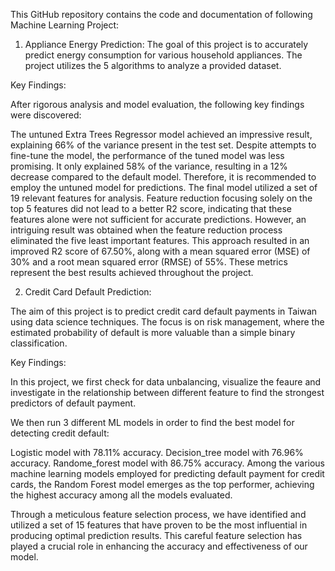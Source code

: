 This GitHub repository contains the code and documentation of following Machine Learning Project:

1. Appliance Energy Prediction:
The goal of this project is to accurately predict energy consumption for various household appliances. The project utilizes the 5 algorithms to analyze a provided dataset.

Key Findings:


After rigorous analysis and model evaluation, the following key findings were discovered:

The untuned Extra Trees Regressor model achieved an impressive result, explaining 66% of the variance present in the test set.
Despite attempts to fine-tune the model, the performance of the tuned model was less promising. It only explained 58% of the variance, resulting in a 12% decrease compared to the default model. Therefore, it is recommended to employ the untuned model for predictions.
The final model utilized a set of 19 relevant features for analysis.
Feature reduction focusing solely on the top 5 features did not lead to a better R2 score, indicating that these features alone were not sufficient for accurate predictions.
However, an intriguing result was obtained when the feature reduction process eliminated the five least important features. This approach resulted in an improved R2 score of 67.50%, along with a mean squared error (MSE) of 30% and a root mean squared error (RMSE) of 55%. These metrics represent the best results achieved throughout the project.

2. Credit Card Default Prediction:

The aim of this project is to predict credit card default payments in Taiwan using data science techniques. The focus is on risk management, where the estimated probability of default is more valuable than a simple binary classification.

Key Findings:

In this project, we first check for data unbalancing, visualize the feaure and investigate in the relationship between different feature to find the strongest predictors of default payment.

We then run 3 different ML models in order to find the best model for detecting credit default:

Logistic model with 78.11% accuracy.
Decision_tree model with 76.96% accuracy.
Randome_forest model with 86.75% accuracy.
Among the various machine learning models employed for predicting default payment for credit cards, the Random Forest model emerges as the top performer, achieving the highest accuracy among all the models evaluated.

Through a meticulous feature selection process, we have identified and utilized a set of 15 features that have proven to be the most influential in producing optimal prediction results. This careful feature selection has played a crucial role in enhancing the accuracy and effectiveness of our model.
